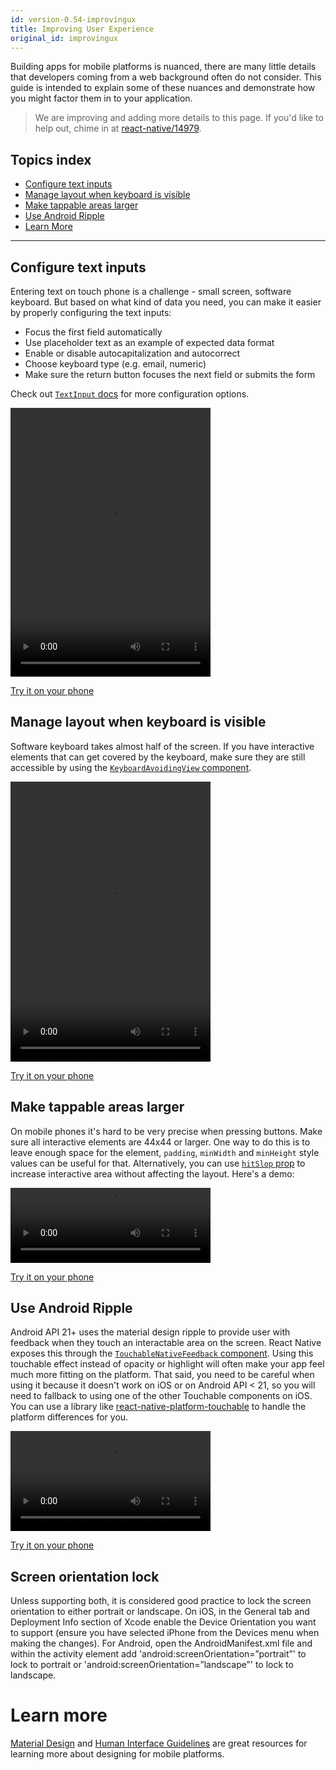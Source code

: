 ```yaml
---
id: version-0.54-improvingux
title: Improving User Experience
original_id: improvingux
---
```


Building apps for mobile platforms is nuanced, there are many little details that developers coming from a web background often do not consider. This guide is intended to explain some of these nuances and demonstrate how you might factor them in to your application.

> We are improving and adding more details to this page. If you'd like to help out, chime in at [react-native/14979](https://github.com/facebook/react-native/issues/14979).

## Topics index

* [Configure text inputs](#configure-text-inputs)
* [Manage layout when keyboard is visible](#manage-layout-when-keyboard-is-visible)
* [Make tappable areas larger](#make-tappable-areas-larger)
* [Use Android Ripple](#use-android-ripple)
* [Learn More](#learn-more)

---

## Configure text inputs

Entering text on touch phone is a challenge - small screen, software keyboard. But based on what kind of data you need, you can make it easier by properly configuring the text inputs:

* Focus the first field automatically
* Use placeholder text as an example of expected data format
* Enable or disable autocapitalization and autocorrect
* Choose keyboard type (e.g. email, numeric)
* Make sure the return button focuses the next field or submits the form

Check out [`TextInput` docs](textinput.md) for more configuration options.

<video src="/react-native/img/textinput.mp4" autoplay loop width="320" height="430"></video>

[Try it on your phone](https://snack.expo.io/H1iGt2vSW)

## Manage layout when keyboard is visible

Software keyboard takes almost half of the screen. If you have interactive elements that can get covered by the keyboard, make sure they are still accessible by using the [`KeyboardAvoidingView` component](keyboardavoidingview.md).

<video src="/react-native/img/keyboardavoidingview.mp4" autoplay loop width="320" height="448"></video>

[Try it on your phone](https://snack.expo.io/ryxRkwnrW)

## Make tappable areas larger

On mobile phones it's hard to be very precise when pressing buttons. Make sure all interactive elements are 44x44 or larger. One way to do this is to leave enough space for the element, `padding`, `minWidth` and `minHeight` style values can be useful for that. Alternatively, you can use [`hitSlop` prop](touchablewithoutfeedback.md#hitslop) to increase interactive area without affecting the layout. Here's a demo:

<video src="/react-native/img/hitslop.mp4" autoplay loop width="320" height="120"></video>

[Try it on your phone](https://snack.expo.io/rJPwCt4HZ)

## Use Android Ripple

Android API 21+ uses the material design ripple to provide user with feedback when they touch an interactable area on the screen. React Native exposes this through the [`TouchableNativeFeedback` component](touchablenativefeedback.md). Using this touchable effect instead of opacity or highlight will often make your app feel much more fitting on the platform. That said, you need to be careful when using it because it doesn't work on iOS or on Android API < 21, so you will need to fallback to using one of the other Touchable components on iOS. You can use a library like [react-native-platform-touchable](https://github.com/react-community/react-native-platform-touchable) to handle the platform differences for you.

<video src="/react-native/img/ripple.mp4" autoplay loop width="320"></video>

[Try it on your phone](https://snack.expo.io/SJywqe3rZ)

## Screen orientation lock

Unless supporting both, it is considered good practice to lock the screen orientation to either portrait or landscape. On iOS, in the General tab and Deployment Info section of Xcode enable the Device Orientation you want to support (ensure you have selected iPhone from the Devices menu when making the changes). For Android, open the AndroidManifest.xml file and within the activity element add 'android:screenOrientation=”portrait”' to lock to portrait or 'android:screenOrientation=”landscape”' to lock to landscape.

# Learn more

[Material Design](https://material.io/) and [Human Interface Guidelines](https://developer.apple.com/ios/human-interface-guidelines/overview/design-principles/) are great resources for learning more about designing for mobile platforms.
